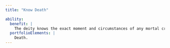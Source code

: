 ```yaml
---
title: "Know Death"

ability:
  benefit: |
    The deity knows the exact moment and circumstances of any mortal creature's death just by looking at the creature.
  portfolioElements: |
    Death.
---
```

